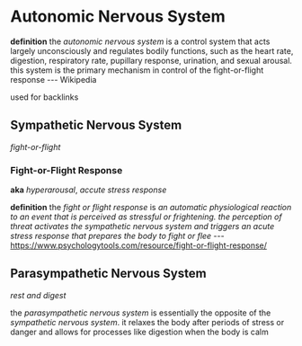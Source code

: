 # Autonomic Nervous System

**definition** the _autonomic nervous system_ is a control system that acts largely unconsciously and regulates bodily functions, such as the heart rate, digestion, respiratory rate, pupillary response, urination, and sexual arousal. this system is the primary mechanism in control of the fight-or-flight response --- Wikipedia

used for backlinks

## Sympathetic Nervous System

_fight-or-flight_

### Fight-or-Flight Response

**aka** _hyperarousal_, _accute stress response_

**definition** the _fight or flight response_ is _an automatic physiological reaction to an event that is perceived as stressful or frightening. the perception of threat activates the sympathetic nervous system and triggers an acute stress response that prepares the body to fight or flee_ --- <https://www.psychologytools.com/resource/fight-or-flight-response/>

## Parasympathetic Nervous System

_rest and digest_

the _parasympathetic nervous system_ is essentially the opposite of the _sympathetic nervous system_. it relaxes the body after periods of stress or danger and allows for processes like digestion when the body is calm
